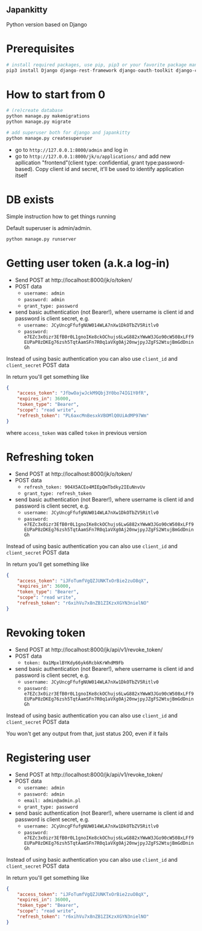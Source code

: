 Japankitty
---
Python version based on Django

# Prerequisites
```python
# install required packages, use pip, pip3 or your favorite package manager
pip3 install Django django-rest-framework django-oauth-toolkit django-cors-middleware django-braces
```

# How to start from 0
```python
# (re)create database
python manage.py makemigrations
python manage.py migrate

# add superuser both for django and japankitty
python manage.py createsuperuser
```
* go to `http://127.0.0.1:8000/admin` and log in
* go to `http://127.0.0.1:8000/jk/o/applications/` and add new apllication "frontend"(client type: confidential, grant type:password-based). Copy client id and secret, it'll be used to identify application itself

# DB exists
Simple instruction how to get things running

Default superuser is admin/admin.

```python
python manage.py runserver
```

# Getting user token (a.k.a log-in)
* Send POST at http://localhost:8000/jk/o/token/
* POST data
    * `username: admin`
    * `password: admin`
    * `grant_type: password`
* send basic authentication (not Bearer!), where username is client id and password is client secret, e.g.
    * `username: JCyUncgFfufgNUW014WLA7nXw1DkOTbZV5Ritlv0`
    * `password: e7EZc3x0izr3EfB0r0L1gnoIKe8ckOChujs6LwG882xYWwW3JGo90cW508xLFf9EUPaP8zDKEg76zsh5TqtAamSFn7R0q1aVXg0Aj20nwjpyJZgFS2WtujBmGdDninGh`

Instead of using basic authentication you can also use `client_id` and `client_secret` POST data

In return you'll get something like
```json
{
    "access_token": "JfbwOajwJckM9Qbj3Y0bo74IG1Y0fR",
    "expires_in": 36000,
    "token_type": "Bearer",
    "scope": "read write",
    "refresh_token": "PL6axcMnBesxkVBOMlQ0UiAdMP97Wm"
}
```
where `access_token` was called `token` in previous version

# Refreshing token
* Send POST at http://localhost:8000/jk/o/token/
* POST data
    * `refresh_token: 904X5ACEo4MIEpQmTbdky2IEuNnvUv`
    * `grant_type: refresh_token`
* send basic authentication (not Bearer!), where username is client id and password is client secret, e.g.
    * `username: JCyUncgFfufgNUW014WLA7nXw1DkOTbZV5Ritlv0`
    * `password: e7EZc3x0izr3EfB0r0L1gnoIKe8ckOChujs6LwG882xYWwW3JGo90cW508xLFf9EUPaP8zDKEg76zsh5TqtAamSFn7R0q1aVXg0Aj20nwjpyJZgFS2WtujBmGdDninGh`

Instead of using basic authentication you can also use `client_id` and `client_secret` POST data

In return you'll get something like
```json
{
    "access_token": "iJFoTumfVgQZJUNKTxOrBie2zuO8qX",
    "expires_in": 36000,
    "token_type": "Bearer",
    "scope": "read write",
    "refresh_token": "r6xihVu7x8nZB1ZIKzxXGYN3nielNO"
}
```

# Revoking token
* Send POST at http://localhost:8000/jk/api/v1/revoke_token/
* POST data
    * `token: 0a1MpxlBYKdy66yk6RcbkKrWhdM9Fb`
* send basic authentication (not Bearer!), where username is client id and password is client secret, e.g.
    * `username: JCyUncgFfufgNUW014WLA7nXw1DkOTbZV5Ritlv0`
    * `password: e7EZc3x0izr3EfB0r0L1gnoIKe8ckOChujs6LwG882xYWwW3JGo90cW508xLFf9EUPaP8zDKEg76zsh5TqtAamSFn7R0q1aVXg0Aj20nwjpyJZgFS2WtujBmGdDninGh`

Instead of using basic authentication you can also use `client_id` and `client_secret` POST data

You won't get any output from that, just status 200, even if it fails

# Registering user
* Send POST at http://localhost:8000/jk/api/v1/revoke_token/
* POST data
    * `username: admin`
    * `password: admin`
    * `email: admin@admin.pl`
    * `grant_type: password`
* send basic authentication (not Bearer!), where username is client id and password is client secret, e.g.
    * `username: JCyUncgFfufgNUW014WLA7nXw1DkOTbZV5Ritlv0`
    * `password: e7EZc3x0izr3EfB0r0L1gnoIKe8ckOChujs6LwG882xYWwW3JGo90cW508xLFf9EUPaP8zDKEg76zsh5TqtAamSFn7R0q1aVXg0Aj20nwjpyJZgFS2WtujBmGdDninGh`

Instead of using basic authentication you can also use `client_id` and `client_secret` POST data

In return you'll get something like
```json
{
    "access_token": "iJFoTumfVgQZJUNKTxOrBie2zuO8qX",
    "expires_in": 36000,
    "token_type": "Bearer",
    "scope": "read write",
    "refresh_token": "r6xihVu7x8nZB1ZIKzxXGYN3nielNO"
}
```

